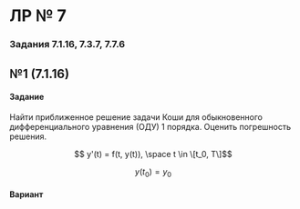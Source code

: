 # ЛР № 7

### Задания 7.1.16, 7.3.7, 7.7.6

## №1 (7.1.16)
#### Задание
Найти приближенное решение задачи Коши для обыкновенного дифференциального уравнения (ОДУ) 1 порядка.
Оценить погрешность решения.

$$ y'(t) = f(t, y(t)), \space t \in \[t_0, T\]$$

$$ y(t_0) = y_0 $$

#### Вариант